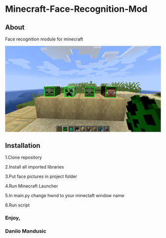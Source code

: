 # Minecraft-Face-Recognition-Mod

## About
Face recognition module for minecraft

<img src = "example.png" width = "700">

## Installation
1.Clone repository <br />

2.Install all imported libraries<br />

3.Put face pictures in project folder<br />

4.Run Minecraft Launcher<br />

5.In main.py change hwnd to your minectaft window name<br />

6.Run script<br />


### Enjoy,
### Danilo Mandusic
